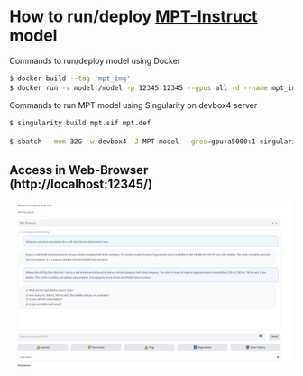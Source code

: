 # How to run/deploy [MPT-Instruct](https://huggingface.co/mosaicml/mpt-7b-instruct) model

Commands to run/deploy model using Docker
```bash
$ docker build --tag 'mpt_img'
$ docker run -v model:/model -p 12345:12345 --gpus all -d --name mpt_img
```
Commands to run MPT model using Singularity on devbox4 server
```bash
$ singularity build mpt.sif mpt.def

$ sbatch --mem 32G -w devbox4 -J MPT-model --gres=gpu:a5000:1 singularity.sh exec --bind tmp:/tmp,model:/model mpt.sif sh start.sh
```

## Access in Web-Browser (http://localhost:12345/)
![MPT-Instruct Model](mpt.png "MPT-Instruct Model")


